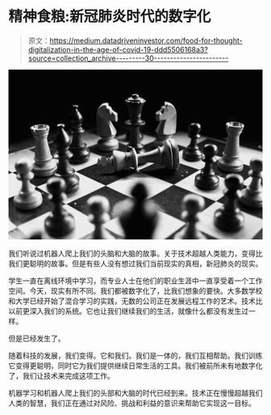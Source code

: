 # 精神食粮:新冠肺炎时代的数字化

> 原文：<https://medium.datadriveninvestor.com/food-for-thought-digitalization-in-the-age-of-covid-19-ddd5506168a3?source=collection_archive---------30----------------------->

![](img/a6fcdc1ecc74d1194b24be4e4415f913.png)

我们听说过机器人爬上我们的头脑和大脑的故事。关于技术超越人类能力，变得比我们更聪明的故事。但是有些人没有想过我们当前现实的真相，新冠肺炎的现实。

学生一直在离线环境中学习，而专业人士在他们的职业生涯中一直享受着一个工作空间。今天，现实有所不同。我们都被数字化了，比我们想象的要快。大多数学校和大学已经开始了混合学习的实践，无数的公司正在发展远程工作的艺术。技术比以前更深入我们的系统。它也让我们继续我们的生活，就像什么都没有发生过一样。

但是已经发生了。

随着科技的发展，我们变得。它和我们。我们是一体的，我们互相帮助。我们训练它变得更聪明，同时它为我们提供继续日常生活的工具。我们被前所未有地数字化了，我们让技术来完成这项工作。

机器学习和机器人爬上我们的头部和大脑的时代已经到来。技术正在慢慢超越我们人类的智慧，我们正在通过对风险、挑战和利益的意识来帮助它实现这一目标。